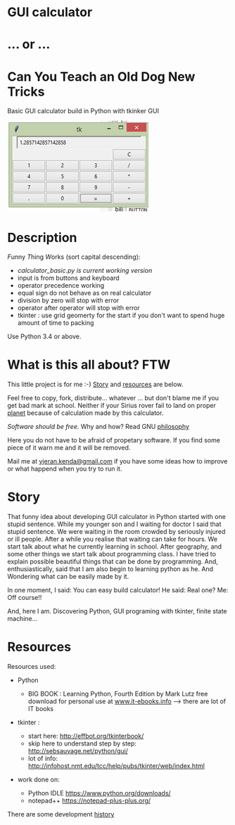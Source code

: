 # GUI calculator 
# ... or ...
# Can You Teach an Old Dog New Tricks

Basic GUI calculator build in Python with tkinker GUI

![Image of calculator v0.02](https://github.com/VjeranKenda/calculator_basic/blob/master/calculator_basic_1.png)

# Description

*F*unny *T*hing *W*orks (sort capital descending):
- *calculator_basic.py is current working version*
- input is from buttons and keyboard
- operator precedence working
- equal sign do not behave as on real calculator
- division by zero will stop with error
- operator after operator will stop with error
- tkinter : use grid geomerty for the start if you don't want to spend huge amount of time to packing

Use Python 3.4 or above. 


# What is this all about? FTW

This little project is for me :-) [Story](#Story) and [resources](#Resources) are below.

Feel free to copy, fork, distribute... whatever ... but don't blame me if you get bad mark at school. 
Neither if your Sirius rover fail to land on proper [planet](https://en.wikipedia.org/wiki/Sirius) because of calculation made by this calculator.

*Software should be free.* Why and how? Read GNU [philosophy](http://www.gnu.org/philosophy/free-sw.html)

Here you do not have to be afraid of propetary software. If you find some piece of it warn me and it will be removed.

Mail me at <vjeran.kenda@gmail.com> if you have some ideas how to improve or what happend when you try to run it. 

# Story
That funny idea about developing GUI calculator in Python started with one stupid sentence. 
While my younger son and I waiting for doctor I said that stupid sentence. We were waiting in the room crowded by seriously injured or ill people. 
After a while you realise that waiting can take for hours. We start talk about what he currently learning in school. 
After geography, and some other things we start talk about programming class. I have tried to explain possible beautiful things that can be done by programming. 
And, enthusiastically, said that I am also begin to learning python as he. And Wondering what can be easily made by it. 

In one moment, I said: You can easy build calculator! He said: Real one? Me: Off course!!

And, here I am. Discovering Python, GUI programing with tkinter, finite state machine...

# Resources
Resources used:
- Python
    - BIG BOOK : Learning Python, Fourth Edition by Mark Lutz
    free download for personal use at www.it-ebooks.info --> there are lot of IT books

- tkinter :
    - start here: http://effbot.org/tkinterbook/
    - skip here to understand step by step: http://sebsauvage.net/python/gui/
    - lot of info: http://infohost.nmt.edu/tcc/help/pubs/tkinter/web/index.html
    
- work done on:
    - Python IDLE https://www.python.org/downloads/
    - notepad++ https://notepad-plus-plus.org/

There are some development [history](history)
